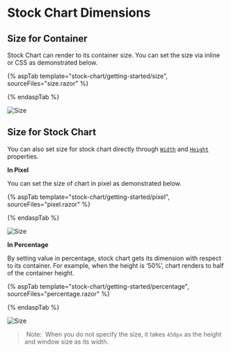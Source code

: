 # Stock Chart Dimensions

## Size for Container

Stock Chart can render to its container size. You can set the size via inline or CSS as demonstrated below.

{% aspTab template="stock-chart/getting-started/size", sourceFiles="size.razor" %}

{% endaspTab %}

![Size](images/size/size.png)

## Size for Stock Chart

You can also set size for stock chart directly through [`Width`](https://help.syncfusion.com/cr/blazor/Syncfusion.Blazor.Charts.StockChartModel.html#Syncfusion_Blazor_Charts_StockChartModel_Width) and
[`Height`](https://help.syncfusion.com/cr/blazor/Syncfusion.Blazor.Charts.StockChartModel.html#Syncfusion_Blazor_Charts_StockChartModel_Height) properties.

<!-- markdownlint-disable MD036 -->
**In Pixel**
<!-- markdownlint-disable MD036 -->

You can set the size of chart in pixel as demonstrated below.

{% aspTab template="stock-chart/getting-started/pixel", sourceFiles="pixel.razor" %}

{% endaspTab %}

![Size](images/size/size-pixel.png)

**In Percentage**

By setting value in percentage, stock chart gets its dimension with respect to its container. For example,
when the height is ‘50%’, chart renders to half of the container height.

{% aspTab template="stock-chart/getting-started/percentage", sourceFiles="percentage.razor" %}

{% endaspTab %}

![Size](images/size/size-percentage.png)

> Note:  When you do not specify the size, it takes `450px` as the height and window size as its width.